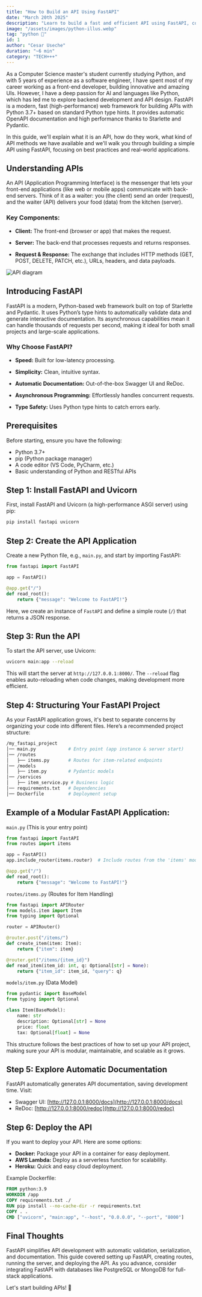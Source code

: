 ```yaml
---
title: "How to Build an API Using FastAPI"
date: "March 20th 2025"
description: "Learn to build a fast and efficient API using FastAPI, covering setup, routing, data validation, and deployment."
image: "/assets/images/python-illus.webp"
tag: "python 🐍"
id: 1
author: "Cesar Useche"
duration: "~6 min"
category: "TECH+++"
---
```


As a Computer Science master's student currently studying Python, and with 5 years of experience as a software engineer, I have spent most of my career working as a front-end developer, building innovative and amazing UIs. However, I have a deep passion for AI and languages like Python, which has led me to explore backend development and API design. FastAPI is a modern, fast (high-performance) web framework for building APIs with Python 3.7+ based on standard Python type hints. It provides automatic OpenAPI documentation and high performance thanks to Starlette and Pydantic.

In this guide, we'll explain what it is an API, how do they work, what kind of API methods we have available and we'll walk you through building a simple API using FastAPI, focusing on best practices and real-world applications.

## Understanding APIs
An API (Application Programming Interface) is the messenger that lets your front-end applications (like web or mobile apps) communicate with back-end servers. Think of it as a waiter: you (the client) send an order (request), and the waiter (API) delivers your food (data) from the kitchen (server).

### Key Components:
- **Client:** The front-end (browser or app) that makes the request.

- **Server:** The back-end that processes requests and returns responses.

- **Request & Response:** The exchange that includes HTTP methods (GET, POST, DELETE, PATCH, etc.), URLs, headers, and data payloads.

![API diagram](/assets/images/api-ilustration.png "API Diagram")

## Introducing FastAPI
FastAPI is a modern, Python-based web framework built on top of Starlette and Pydantic. It uses Python’s type hints to automatically validate data and generate interactive documentation. Its asynchronous capabilities mean it can handle thousands of requests per second, making it ideal for both small projects and large-scale applications.

### Why Choose FastAPI?
- **Speed:** Built for low-latency processing.

- **Simplicity:** Clean, intuitive syntax.

- **Automatic Documentation:** Out-of-the-box Swagger UI and ReDoc.

- **Asynchronous Programming:** Effortlessly handles concurrent requests.

- **Type Safety:** Uses Python type hints to catch errors early.

## Prerequisites
Before starting, ensure you have the following:
- Python 3.7+
- pip (Python package manager)
- A code editor (VS Code, PyCharm, etc.)
- Basic understanding of Python and RESTful APIs

## Step 1: Install FastAPI and Uvicorn
First, install FastAPI and Uvicorn (a high-performance ASGI server) using pip:

```sh
pip install fastapi uvicorn
```

## Step 2: Create the API Application
Create a new Python file, e.g., `main.py`, and start by importing FastAPI:

```python
from fastapi import FastAPI

app = FastAPI()

@app.get("/")
def read_root():
    return {"message": "Welcome to FastAPI!"}
```

Here, we create an instance of `FastAPI` and define a simple route (`/`) that returns a JSON response.

## Step 3: Run the API
To start the API server, use Uvicorn:

```sh
uvicorn main:app --reload
```

This will start the server at `http://127.0.0.1:8000/`. The `--reload` flag enables auto-reloading when code changes, making development more efficient.

## Step 4: Structuring Your FastAPI Project

As your FastAPI application grows, it's best to separate concerns by organizing your code into different files. Here’s a recommended project structure:

``` sh
/my_fastapi_project
│── main.py            # Entry point (app instance & server start)
│── /routes
│   ├── items.py       # Routes for item-related endpoints
│── /models
│   ├── item.py        # Pydantic models
│── /services
│   ├── item_service.py # Business logic
│── requirements.txt   # Dependencies
│── Dockerfile         # Deployment setup
```

## Example of a Modular FastAPI Application:

```main.py``` (This is your entry point)

``` py
from fastapi import FastAPI
from routes import items

app = FastAPI()
app.include_router(items.router)  # Include routes from the 'items' module

@app.get("/")
def read_root():
    return {"message": "Welcome to FastAPI!"}
```

```routes/items.py``` (Routes for Item Handling)

``` py
from fastapi import APIRouter
from models.item import Item
from typing import Optional

router = APIRouter()

@router.post("/items/")
def create_item(item: Item):
    return {"item": item}

@router.get("/items/{item_id}")
def read_item(item_id: int, q: Optional[str] = None):
    return {"item_id": item_id, "query": q}
```

```models/item.py``` (Data Model)
``` py
from pydantic import BaseModel
from typing import Optional

class Item(BaseModel):
    name: str
    description: Optional[str] = None
    price: float
    tax: Optional[float] = None
```

This structure follows the best practices of how to set up your API project, making sure your API is modular, maintainable, and scalable as it grows.

## Step 5: Explore Automatic Documentation
FastAPI automatically generates API documentation, saving development time. Visit:
- Swagger UI: [http://127.0.0.1:8000/docs](http://127.0.0.1:8000/docs)
- ReDoc: [http://127.0.0.1:8000/redoc](http://127.0.0.1:8000/redoc)

## Step 6: Deploy the API
If you want to deploy your API. Here are some options:
- **Docker:** Package your API in a container for easy deployment.
- **AWS Lambda:** Deploy as a serverless function for scalability.
- **Heroku:** Quick and easy cloud deployment.

Example Dockerfile:

```dockerfile
FROM python:3.9
WORKDIR /app
COPY requirements.txt ./
RUN pip install --no-cache-dir -r requirements.txt
COPY . .
CMD ["uvicorn", "main:app", "--host", "0.0.0.0", "--port", "8000"]
```

## Final Thoughts

FastAPI simplifies API development with automatic validation, serialization, and documentation. This guide covered setting up FastAPI, creating routes, running the server, and deploying the API. As you advance, consider integrating FastAPI with databases like PostgreSQL or MongoDB for full-stack applications.

Let's start building APIs! 🐍

